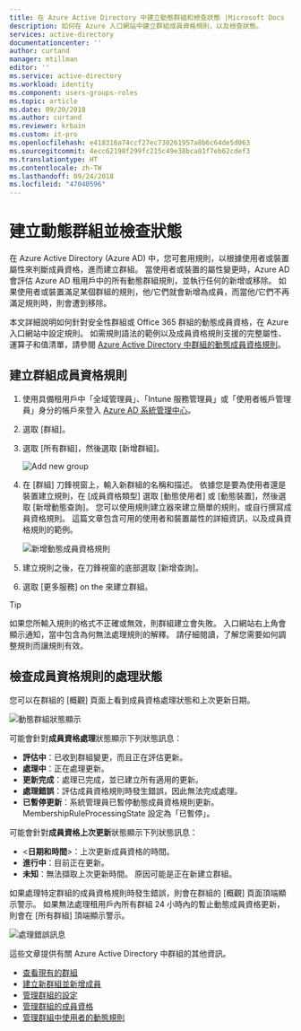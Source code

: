 ```yaml
---
title: 在 Azure Active Directory 中建立動態群組和檢查狀態 |Microsoft Docs
description: 如何在 Azure 入口網站中建立群組成員資格規則，以及檢查狀態。
services: active-directory
documentationcenter: ''
author: curtand
manager: mtillman
editor: ''
ms.service: active-directory
ms.workload: identity
ms.component: users-groups-roles
ms.topic: article
ms.date: 09/20/2018
ms.author: curtand
ms.reviewer: krbain
ms.custom: it-pro
ms.openlocfilehash: e418316a74ccf27ec730261957a8b6c64de5d063
ms.sourcegitcommit: 4ecc62198f299fc215c49e38bca81f7eb62cdef3
ms.translationtype: HT
ms.contentlocale: zh-TW
ms.lasthandoff: 09/24/2018
ms.locfileid: "47040596"
---
```

# <a name="create-a-dynamic-group-and-check-status"></a>建立動態群組並檢查狀態

在 Azure Active Directory (Azure AD) 中，您可套用規則，以根據使用者或裝置屬性來判斷成員資格，進而建立群組。 當使用者或裝置的屬性變更時，Azure AD 會評估 Azure AD 租用戶中的所有動態群組規則，並執行任何的新增或移除。 如果使用者或裝置滿足某個群組的規則，他/它們就會新增為成員，而當他/它們不再滿足規則時，則會遭到移除。

本文詳細說明如何針對安全性群組或 Office 365 群組的動態成員資格，在 Azure 入口網站中設定規則。 如需規則語法的範例以及成員資格規則支援的完整屬性、運算子和值清單，請參閱 [Azure Active Directory 中群組的動態成員資格規則](groups-dynamic-membership.md)。

## <a name="to-create-a-group-membership-rule"></a>建立群組成員資格規則

1. 使用具備租用戶中「全域管理員」、「Intune 服務管理員」或「使用者帳戶管理員」身分的帳戶來登入 [Azure AD 系統管理中心](https://aad.portal.azure.com)。
2. 選取 [群組]。
3. 選取 [所有群組]，然後選取 [新增群組]。

   ![Add new group](./media/groups-create-rule/new-group-creation.png)

4. 在 [群組]  刀鋒視窗上，輸入新群組的名稱和描述。 依據您是要為使用者還是裝置建立規則，在 [成員資格類型] 選取 [動態使用者] 或 [動態裝置]，然後選取 [新增動態查詢]。 您可以使用規則建立器來建立簡單的規則，或自行撰寫成員資格規則。 這篇文章包含可用的使用者和裝置屬性的詳細資訊，以及成員資格規則的範例。

   ![新增動態成員資格規則](./media/groups-create-rule/add-dynamic-group-rule.png)

5. 建立規則之後，在刀鋒視窗的底部選取 [新增查詢]。
6. 選取 [更多服務]  on the  來建立群組。

> [!TIP]
> 如果您所輸入規則的格式不正確或無效，則群組建立會失敗。 入口網站右上角會顯示通知，當中包含為何無法處理規則的解釋。 請仔細閱讀，了解您需要如何調整規則而讓規則有效。

## <a name="check-processing-status-for-a-membership-rule"></a>檢查成員資格規則的處理狀態

您可以在群組的 [概觀] 頁面上看到成員資格處理狀態和上次更新日期。
  
  ![動態群組狀態顯示](./media/groups-create-rule/group-status.png)

可能會針對**成員資格處理**狀態顯示下列狀態訊息：

* **評估中**：已收到群組變更，而且正在評估更新。
* **處理中**：正在處理更新。
* **更新完成**：處理已完成，並已建立所有適用的更新。
* **處理錯誤**：評估成員資格規則時發生錯誤，因此無法完成處理。
* **已暫停更新**：系統管理員已暫停動態成員資格規則更新。 MembershipRuleProcessingState 設定為「已暫停」。

可能會針對**成員資格上次更新**狀態顯示下列狀態訊息：

* &lt;**日期和時間**&gt;：上次更新成員資格的時間。
* **進行中**：目前正在更新。
* **未知**：無法擷取上次更新時間。 原因可能是正在新建立群組。

如果處理特定群組的成員資格規則時發生錯誤，則會在群組的 [概觀] 頁面頂端顯示警示。 如果無法處理租用戶內所有群組 24 小時內的暫止動態成員資格更新，則會在 [所有群組] 頂端顯示警示。

![處理錯誤訊息](./media/groups-create-rule/processing-error.png)

這些文章提供有關 Azure Active Directory 中群組的其他資訊。

* [查看現有的群組](../fundamentals/active-directory-groups-view-azure-portal.md)
* [建立新群組並新增成員](../fundamentals/active-directory-groups-create-azure-portal.md)
* [管理群組的設定](../fundamentals/active-directory-groups-settings-azure-portal.md)
* [管理群組的成員資格](../fundamentals/active-directory-groups-membership-azure-portal.md)
* [管理群組中使用者的動態規則](groups-dynamic-membership.md)
